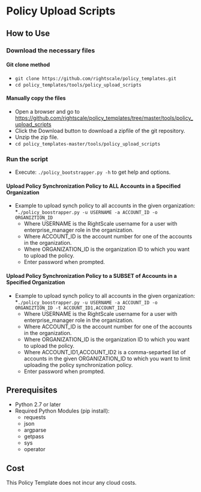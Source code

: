 # Policy Upload Scripts

## How to Use
### Download the necessary files
#### Git clone method
* `git clone https://github.com/rightscale/policy_templates.git`
* `cd policy_templates/tools/policy_upload_scripts`

#### Manually copy the files
* Open a browser and go to https://github.com/rightscale/policy_templates/tree/master/tools/policy_upload_scripts
* Click the Download button to download a zipfile of the git repository.
* Unzip the zip file.
* `cd policy_templates-master/tools/policy_upload_scripts`

### Run the script
* Execute: `./policy_bootstrapper.py -h` to get help and options.

#### Upload Policy Synchronization Policy to ALL Accounts in a Specified Organization
* Example to upload synch policy to all accounts in the given organization: 
  *`./policy_boostrapper.py -u USERNAME -a ACCOUNT_ID -o ORGANIZTION_ID`
    * Where USERNAME is the RightScale username for a user with enterprise_manager role in the organization.
    * Where ACCOUNT_ID is the account number for one of the accounts in the organization.
    * Where ORGANIZATION_ID is the organization ID to which you want to upload the policy.
  * Enter password when prompted.
   
#### Upload Policy Synchronization Policy to a SUBSET of Accounts in a Specified Organization
* Example to upload synch policy to all accounts in the given organization: 
  *`./policy_boostrapper.py -u USERNAME -a ACCOUNT_ID -o ORGANIZTION_ID -t ACCOUNT_ID1,ACCOUNT_ID2` 
    * Where USERNAME is the RightScale username for a user with enterprise_manager role in the organization.
    * Where ACCOUNT_ID is the account number for one of the accounts in the organization.
    * Where ORGANIZATION_ID is the organization ID to which you want to upload the policy.
    * Where ACCOUNT_ID1,ACCOUNT_ID2 is a comma-separted list of accounts in the given ORGANIZATION_ID to which you want to limit uploading the policy synchronization policy.
  * Enter password when prompted.
   
  
## Prerequisites
* Python 2.7 or later
* Required Python Modules (pip install):
  * requests
  * json
  * argparse
  * getpass
  * sys
  * operator

## Cost
This Policy Template does not incur any cloud costs.
